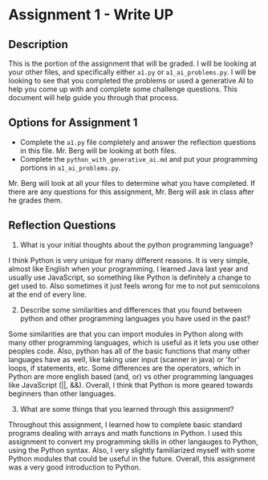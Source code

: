 # Assignment 1 - Write UP

## Description
This is the portion of the assignment that will be graded.  I will be looking at your other files, and specifically either `a1.py` or `a1_ai_problems.py`.  I will be looking to see that you completed the problems or used a generative AI to help you come up with and complete some challenge questions.  This document will help guide you through that process.

## Options for Assignment 1
- Complete the `a1.py` file completely and answer the reflection questions in this file.  Mr. Berg will be looking at both files.
- Complete the `python_with_generative_ai.md` and put your programming portions in `a1_ai_problems.py`.

Mr. Berg will look at all your files to determine what you have completed.  If there are any questions for this assignment, Mr. Berg will ask in class after he grades them.


## Reflection Questions

1. What is your initial thoughts about the python programming language?

I think Python is very unique for many different reasons. It is very simple, almost like English when your programming. I learned Java last year and usually use JavaScript, so something like Python is definitely a change to get used to. Also sometimes it just feels wrong for me to not put semicolons at the end of every line.


2. Describe some similarities and differences that you found between python and other programming languages you have used in the past?

Some similarities are that you can import modules in Python along with many other programming languages, which is useful as it lets you use other peoples code. Also, python has all of the basic functions that many other languages have as well, like taking user input (scanner in java) or 'for' loops, if statements, etc. Some differences are the operators, which in Python are more english based (and, or) vs other programming languages like JavaScript (||, &&). Overall, I think that Python is more geared towards beginners than other languages. 


3. What are some things that you learned through this assignment?

Throughout this assignment, I learned how to complete basic standard programs dealing with arrays and math functions in Python. I used this assignment to convert my programming skills in other langauges to Python, using the Python syntax. Also, I very slightly familiarized myself with some Python modules that could be useful in the future. Overall, this assignment was a very good introduction to Python. 